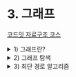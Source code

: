 # 3. 그래프

[코드잇 자료구조 코스](https://www.codeit.kr/courses/data-structures)

<details>
  <summary>1) 그래프란?</summary>
  <details>
    <summary>연결 관계 데이터와 그래프 & 그래프 기본 용어 정리</summary>

# 연결 관계 데이터와 그래프

우리가 자료 구조를 공부하는 이유 중 하나는, 상황에 맞는 방식으로 데이터를 저장하고 사용하기 위함임. 데이터 사이에 어떤 관계가 있는지에 따라 적절한 자료 구조를 골라서 사용해야 함.

전후 관계를 저장하고 싶으면 배열이나 링크드 리스트처럼 선형적 자료 구조를, 계층적 관계를 저장하고 싶으면 트리를 사용하면 됨

## 그래프

그래프는 연결 관계를 표현하기 위해 사용함

연괄 관계 예시: 위치 데이터, 사회 연결망

### 다양한 연결 관계

- 통신: 수많은 컴퓨터들의 연결 관계인 인터넷
- 생물: 유전자와 단백질의 상호 작용 관계

# 그래프 용어 / 성질 정리

## 그래프 기본 용어

- 노드: 그래프에서 하나의 데이터 단위를 나타내는 객체.
- 엣지: 그래프에서 두 노드의 직접적인 연결 관계 데이터. 두 노드 사이에 엣지가 있을 때, "두 노드는 인접해 있다"라고 표현함. 엣지가 갖는 특성에 따라 그래프의 종류가 나뉘기도 함
  - 방향 그래프 (directed graph): 방향 그래프에서는 엣지들이 방향을 갖는다. 인스타그램의 팔로우 관계처럼 한 유저가 다른 유저를 팔로우하는 일방적인 관계를 나타낼 수 있게 해준다.
  - 가중치 그래프 (weighted graph): 가중치 그래프에서는 엣지들의 연결 관계뿐만 아니라 어떤 정보를 나타내는 수치를 가진다. 그 정보는 예를 들자면 친구 관계에서는 친밀도, 위치 정보 그래프면 두 장소 사이의 거리 같은 것이다.
- 차수(degree): 하나의 노드에 연결된 엣지들의 수
  - 무방향 그래프(undirected graph)에서는 하나의 노드에 연결된 엣지들의 수를 나타내고, 방향 그래프에서는 노드를 떠나는 엣지의 수를 출력 차수(outdegree), 노드에 들어오는 엣지의 수를 입력 차수(indegree)로 구별해서 부른다.
- 경로: 한 노드에서 다른 노드까지 가는 길. 두 노드가 서로 인접해있지 않다고 해서 두 노드 사이의 경로가 없는 건 아니다. 두 노드 사이를 이어주는 길을 경로라고 한다
  - 경로의 거리
    - 비가중치 그래프: 한 경로에 있는 엣지의 수
    - 가중치 그래프: 한 경로에 있는 엣지의 가중치의 합
  - 최단 경로: 두 노드 사이의 경로 중 거리가 가장 짧은 경로
  - 사이클: 한 노드에서 시작해서 같은 노드로 돌아오는 경로

## 연결된 그래프

그래프는 여러 개의 노드와 엣지들을 갖지만, 그래프 안에 있는 모든 노드들이 서로 경로를 통해 연결될 필요는 없다.

서로 연결된 노드들의 집합이 서로 나누어져 있을 수도 있고, 조금 더 극단적인 예시를 보면 아예 엣지가 없고 노드만 있는 그래프도 있을 수 있는 것이다.

  </details>
  <details>
    <summary>그래프 노드 구현</summary>

# 그래프 노드 구현

```python
class StationNode:
  """지하철 역 노드를 나타내는 클래스"""
  def __init__(self, name, num_exits):
    self.name = name
    self.num_exits = num_exits

# 지하철 역 노드 인스턴스 생성
station_0 = StationNode("교대역", "14")
station_1 = StationNode("사당역", "14")
station_2 = StationNode("종로3가역", "16")
station_3 = StationNode("서울역", "16")

# 노드들을 파이썬 리스트에 저장 (해시 테이블로 구현되어 있음)
# 노드의 각 고유한 인덱스를 통해 빠르게 접근할 수 있음
stations = [station_0, station_1, station_2, station_3]

print(stations[3].name) # 서울역

# 지하철 역 노드들을 파이썬 딕셔너리에 저장
# 좀 더 직관적으로 노드들을 가져올 수 있음
stations = {
  "교대역": station_0,
  "사당역": station_1,
  "종로3가역": station_2,
  "서울역": station_3
}

node_1 = stations["교대역"]
node_2 = stations["서울역"]

# 만약 SNS에서 이름을 key로 사용하는 경우 key가 겹치는 경우가 발생
# 그럴 땐 사용자의 이메일 주소와 같이 겹치지 않는 것을 key로 사용하면 됨
```

# 그래프 노드 만들어보기

stations.txt 파일에는 각 줄에 각 호선의 역 이름이 "소요산 - 동두천 - 보산 ... " 이런 식으로 저장되어 있다.

```python
class StationNode:
    """간단한 지하철 역 노드 클래스"""
    def __init__(self, station_name):
        self.station_name = station_name


def create_station_nodes(input_file):
    """input_file에서 데이터를 읽어 와서 지하철 그래프 노드들을 리턴하는 함수"""
    stations = {}  # 지하철 역 노드들을 담을 딕셔너리

    # 파라미터로 받은 input_file 파일을 연다
    with open(input_file) as stations_raw_file:
        for line in stations_raw_file:  # 파일을 한 줄씩 받아온다
            subway_line = line.strip().split("-")  # 앞 뒤 띄어쓰기를 없애고 "-"를 기준점으로 데이터를 나눈다

            for name in subway_line:
                station_name = name.strip()  # 앞 뒤 띄어쓰기 없애기

                # 지하철 역 이름이 이미 저장된 key인지 확인
                if station_name not in stations:
                    # 새로운 노드 인스턴스를 생성하고
                    current_station = StationNode(station_name)
                    # dictionary에 역 이름은 key로, 역 노드 인스턴스를 value로 저장한다
                    stations[station_name] = current_station

    return stations

stations = create_station_nodes("./stations.txt")  # stations.txt 파일로 그래프 노드들을 만든다

# stations에 저장한 역들 이름 출력 (체점을 위해 역 이름 순서대로 출력)
for station in sorted(stations.keys()):
    print(stations[station].station_name)
```

  </details>
  <details>
    <summary>엣지 구현</summary>

# 엣지 구현 1: 인접 행렬

## 인접 행렬

- 각 노드를 배열 또는 파이썬 리스트에 저장해 고유 정수 인덱스를 준다
- 노드 수 X 노드 수 크기의 행렬을 만든다
- 노드들의 엣지 유무 및 가중치에 따라 행렬의 요소를 채운다.

# 인접 행렬 구현

## 구현할 그래프

![https://s3-us-west-2.amazonaws.com/secure.notion-static.com/48f3b4f7-1b81-4ab1-a34f-8b522d396932/Untitled.png](https://s3-us-west-2.amazonaws.com/secure.notion-static.com/48f3b4f7-1b81-4ab1-a34f-8b522d396932/Untitled.png)

위에 있는 무방향 그래프를 구현하자. 각 노드 위나 옆에 있는 정수가 노드의 고유 숫자이다. 이 고유 숫자를 행렬의 인덱스로 사용한다.

## 내가 짠 코드

```python
# 모든 요소를 0으로 초기화시킨 크기 6 x 6 인접 행렬
adjacency_matrix = [[0 for i in range(6)] for i in range(6)]

adjacency_matrix[0] = [0, 1, 1, 0, 0, 0]
adjacency_matrix[1] = [1, 0, 0, 1, 0, 1]
adjacency_matrix[2] = [1, 0, 0, 0, 0, 1]
adjacency_matrix[3] = [0, 1, 0, 0, 1, 1]
adjacency_matrix[4] = [0, 0, 0, 1, 0, 1]
adjacency_matrix[5] = [0, 1, 1, 1, 1, 0]

print(adjacency_matrix)
```

## 다른 회원 코드

```python
# 모든 요소를 0으로 초기화시킨 크기 6 x 6 인접 행렬
adjacency_matrix = [[0 for i in range(6)] for i in range(6)]

adjacency_matrix[0][1]=1
adjacency_matrix[0][2]=1
adjacency_matrix[1][3]=1
adjacency_matrix[1][5]=1
adjacency_matrix[2][5]=1
adjacency_matrix[3][4]=1
adjacency_matrix[3][5]=1
adjacency_matrix[4][5]=1

# 나머지 절반 자동으로 채우기 (i와 j 순서에 유의)
for i in range(6):
    for j in range(6):
        adjacency_matrix[j][i]=adjacency_matrix[i][j]

print(adjacency_matrix)
```

# 엣지 구현 2: 인접 리스트

## 인접 리스트

- 각 노드의 엣지를 리스트에 저장하는 방법
- 각 노드마다 스스로 연결된 노드들에 대한 레퍼런스를 리스트로 저장
- 가중치 그래프의 경우 연결된 노드에 대한 레퍼런스와 가중치를 튜플에 저장 ex) [(노드1, 3), (노드2, 5)]

# 인접 리스트 연습

### StationNode.py

```python
class StationNode:
    """간단한 지하철 역 노드 클래스"""
    def __init__(self, station_name):
        self.station_name = station_name
        self.adjacent_stations = []  # 인접 리스트

    def add_connection(self, other_station):
        """지하철 역 노드 사이 엣지 저장하기"""
        self.adjacent_stations.append(other_station)
        other_station.adjacent_stations.append(self)

    def __str__(self):
        """지하철 노드 문자열 메소드. 지하철 역 이름과 연결된 역들을 모두 출력해준다"""
        res_str = f"{self.station_name}: "  # 리턴할 문자열

        # 리턴할 문자열에 인접한 역 이름들 저장
        for station in self.adjacent_stations:
            res_str += f"{station.station_name} "

        return res_str
```

### 내가 쓴 main.py

```python
from StationNode import *

# 코드를 추가하세요
def create_subway_graph(input_file):
    """input_file에서 데이터를 읽어 와서 지하철 그래프를 리턴하는 함수"""
    stations = {}  # 지하철 역 노드들을 담을 딕셔너리

    # 파라미터로 받은 input_file 파일을 연다
    with open(input_file) as stations_raw_file:
        for line in stations_raw_file:  # 파일을 한 줄씩 받아온다
            subway_line = line.strip().split("-")  # 앞 뒤 띄어쓰기를 없애고 "-"를 기준점으로 데이터를 나눈다

            for name in subway_line:
                station_name = name.strip()  # 앞 뒤 띄어쓰기 없애기

                # 지하철 역 이름이 이미 저장한 key 인지 확인
                if station_name not in stations:
                    current_station = StationNode(station_name)  # 새로운 인스턴스를 생성하고
                    stations[station_name] = current_station  # dictionary에 역 이름은 key로, 역 노드 인스턴스를 value로 저장한다

						# 첫번째 역부터 마지막에서 두번째 역까지 돈다
            for i in range(len(subway_line) - 1):
								# 현재 역과 다음 역의 이름을 받아온다
                current_station_name = subway_line[i].strip()
                next_station_name = subway_line[i+1].strip()

								# 현재 역과 다음 역의 노드 인스턴스를 각각 받아온다
                current_station = stations[current_station_name]
                next_station = stations[next_station_name]

                # 서로 인접한 두 역 사이의 엣지를 생성한다
								current_station.add_connection(next_station)


    return stations

stations = create_subway_graph("./stations.txt")  # stations.txt 파일로 그래프를 만든다

# stations에 저장한 역 인접 역들 출력 (체점을 위해 역 이름 순서대로 출력)
for station in sorted(stations.keys()):
        print(stations[station])
```

### 코드잇 해설 [main.py](http://main.py) (더 나은 코드)

```python
from StationNode import *

# 코드를 추가하세요
def create_subway_graph(input_file):
    """input_file에서 데이터를 읽어 와서 지하철 그래프를 리턴하는 함수"""
    stations = {}  # 지하철 역 노드들을 담을 딕셔너리

    # 파라미터로 받은 input_file 파일을 연다
    with open(input_file) as stations_raw_file:
        for line in stations_raw_file:  # 파일을 한 줄씩 받아온다
            subway_line = line.strip().split("-")  # 앞 뒤 띄어쓰기를 없애고 "-"를 기준점으로 데이터를 나눈다

            # 엣지를 저장하기 위한 도우미 변수. 현재 보고 있는 역 전 역을 저장한다
            previous_station = None

            for name in subway_line:
                station_name = name.strip()  # 앞 뒤 띄어쓰기 없애기

                # 지하철    역 이름이 이미 저장한 key 인지 확인
                if station_name not in stations:
                    current_station = StationNode(station_name)  # 새로운 인스턴스를 생성하고
                    stations[station_name] = current_station  # dictionary에 역 이름은 key로, 역 노드 인스턴스를 value로 저장한다
                # 이미 저장한 역이면 stations에서 역 인스턴스를 갖고 온다
                else:
                    current_station = stations[station_name]

                if previous_station is not None:
                    # 현재 역과 전 역의 엣지를 연결한다
                    current_station.add_connection(previous_station)

                # 현재 역을 전 역으로 저장
                previous_station = current_station

    return stations

stations = create_subway_graph("./stations.txt")  # stations.txt 파일로 그래프를 만든다

# stations에 저장한 역 인접 역들 출력 (체점을 위해 역 이름 순서대로 출력)
for station in sorted(stations.keys()):
        print(stations[station])
```

해설에서 제공한 코드에서는 도우미 변수 previous_station을 이용하여, 내 코드처럼 굳이 반복문을 한 번 더 돌지 않아도 되어서 더 효율적인 것으로 보인다.

  </details>
  <details>
    <summary>인접 행렬 vs 인접 리스트</summary>

# 인접 행렬 vs 인접 리스트

## 복잡도 표현 기호

보통 다른 자료 구조들을 공부할 때는 들어있는 데이터 수를 n이라고 했음.

그래프를 분석할 때는 다른 알파벳들을 씀.

### _V_

*V*는 그래프 안에 있는 모든 노드들의 집합.

그래프에 있는 하나의 데이터 객체를 노드라고도 부르지만, Vertex라는 표현을 사용하기도 함.

### _E_

*E*는 그래프 안에 있는 모든 엣지(Edge)들의 집합.

원래 *V*와 *E*는 노드와 엣지의 수를 나타내는 건 아닌데, 점근 표기법에서 사용할 때 *V*는 모든 노드의 수, 그리고 *E*를 모든 엣지의 수로 사용하기도 한다.

### *V*와 *E*의 관계

노드 수가 *V*일 때 그래프 안에는 최대 몇 개의 엣지가 있을 수 있을까?

- 무방향 그래프: V^(2)/2
- 방향 그래프: V^(2)

두 경우 모두 V^(2)에 비례하는 만큼의 엣지를 가질 수 있음. 그렇기 때문에 *E*는 최악의 경우 V^(2)에 비례함.

그래프를 배울 때는 O(n), O(lg(n)) 이런 점근 표기법 대신 O(V), O(E), O(lg(V)) 이렇게 표시를 한다.

## 노드를 저장하는 공간

일단 인접 행렬을 사용하던 인접 리스트를 사용하던 노드들을 저장해야 되는데, 총 *V*개의 노드를 저장하기 때문에 노드를 저장하는 데에는 **O(V)**의 공간을 사용한다고 할 수 있음.

## 인접 행렬이 차지하는 공간

인접 행렬을 정의할 때에는 "총 노드의 수 x 총 노드의 수"만큼의 행렬을 만들었음

그래프 안에 있는 노드의 수가 *V*라고 할 때 인접 행렬은 _V_ x _V_ 크기의 행렬을 저장하고 각 요소들이 0 또는 1을 저장했음. 그럼 총 V^(2)개의 정수를 저장한 것임. 따라서 인접 행렬은 총 V^(2)에 비례하는 공간, **O(V^(2))**의 공간을 차지함

## 인접 리스트가 차지하는 공간

인접 리스트는 각 노드가 자신과 인접한 노드들을 가리키는 레퍼런스를 저장하고 있다

일단 모든 노드는 하나의 인접 리스트를 갖는다. 따라서 총 *V*개의 배열 또는 파이썬 리스트를 저장해야 함. *V*에 비례하기 때문에 일단 최소 O(V) 만큼의 공간을 차지한다.

그럼 엣지를 저장하는데는 얼만큼의 공간을 사용할까? 모든 노드에 저장된 엣지 데이터를 다 합치면 무방향 그래프일 때 _2E_, 방향 그래프일 때는 *E*이다. (무방향 그래프는 똑같은 엣지를 2개씩 저장하기 때문). 총 저장하는 레퍼런스 수는 *E*에 비례한다고 할 수 있음. **O(E)**

그럼에도 불구하고 *E*는 최악의 경우 (모든 노드가 서로 다른 모든 노드에 연결된 경우) V^(2)에 비례.

그렇기 때문에 O(V+E)라고 볼 수도 있겠지만, E=O(V^(2))라는 최악의 경우를 생각하면 읹버 리스트도 O(V^(2))의 공간을 차지한다고 할 수 있음

하지만 좀 더 공간 복잡도를 현실적으로 표기하기 위해 주로 O(V+E)라고 한다.

## 두 노드가 연결됐는지 확인하는 데 걸리는 시간

**인접 행렬**을 이용하면 두 노드가 인접하는지 아닌지를 O(1)로 알아낼 수 있음.

ex) `adjacency_matrix[3][5]`

**인접 리스트**는 어떨까?

```python
gangnam_station = stations["강남"]
seocho_station = stations["서초"]

print(seocho_stations in gangnam_station.adjacent_stations)
```

이런 식으로 한 노드의 리스트 안에 특정 역이 저장됐는지를 탐색해야 함. 선형 탐색을 해야하기 때문에 리스트 안에 있는 데이터를 다 돌아야 한다. 몇 개의 데이터가 있는지에 따라 다르겠지만, 최악의 경우 *V*개의 요소를 확인해야 함

## 한 노드에 연결된 모든 노드들을 알아내는 데 걸리는 시간

주로 한 노드에 연결된 모든 노드를 가지고 오는 작업을 많이 한다면 어떤 방법을 사용하는 게 좋을까?

인접 행렬에서는 한 노드를 나타내는 배열, 또는 파이썬 리스트 전체를 다 돌아야지만 그 노드가 연결된 다른 노드들을 갖고 올 수 있다. 그러니까 리스트 안에 있는 데이터를 하나씩 돌면서 0인지 1인지 확인해야 된다. 모든 리스트 안에는 총 *V*개의 데이터 요소가 들어 있으니까 매번 *V*번 돌아야 한다.

인접 리스트를 쓸 때는 각 노드가 자신과 인접한 노드들에 대한 레퍼런스만 갖고 있다. 물론 최악의 경우 한 노드가 다른 모든 노드들과 연결되어 있으면, 인접 행렬과 마찬가지로 총 *V*번 돌아서 인접한 노드들을 가지고 와야되기는 하지만, 그런 경우는 그렇게 많지 않다. 대부분의 경우 인접 행렬을 사용하는 것보다 더 빠르게 실행된다.

결국 위와 같은 용도로는 인접 리스트를 사용하는 게 인접 행렬을 사용하는 것보다 좀 더 효율적이다.

  </details>
</details>
<details>
  <summary>2) 그래프 탐색</summary>
  <details>
    <summary>그래프 탐색이란? & BFS 알고리즘</summary>

# 그래프 탐색이란?

## 그래프 탐색

- 하나의 시작점 노드에서 연결된 노드들을 모두 찾는 것

그래프 순회라고도 함

각 노드들을 어떤 순서로 탐색하는지에 따라 Breadth First Search, Depth First Search로 나뉨

# BFS(Breadth First Search) 개념

## BFS

그래프를 수평적으로, 너비 우선적으로 탐색하는 알고리즘

# 큐

## 큐

- 맨 뒤에 데이터 삽입
- 맨 앞 데이터 삭제
- 맨 앞 데이터 접근

큐는 위와 같은 기능들을 약속하는 추상 자료형임. FIFO (First-in-first-out)

## 파이썬에서 큐 사용하기

```python
from collections import deque

queue = deque()

# 큐 맨 끝에 데이터 추가
queue.append("태호")
queue.append("영훈")
queue.append("현승")
queue.append("지웅")

# 큐 데이터를 출력한다
print(queue) # deque(['태호', '영훈', '현승', '지웅'])

# 큐 맨 앞 데이터를 삭제한다
# 보통 큐에서도 맨 앞 데이터를 삭제하면 해당 메소드가 삭제한 데이터를 리턴한다
print(queue.popleft()) # 태호
print(queue.popleft()) # 영훈
print(queue.popleft()) # 현승

# 큐 데이터를 출력한다
print(queue) # deque(['지웅'])
```

큐는 BFS 알고리즘에서 굉장히 중요한 역할을 한다.

# BFS 알고리즘

## BFS 알고리즘

- 시작 노드를 방문 표시 후, 큐에 넣음
- 큐에 아무 노드가 없을 때까지:
  - 큐 가장 앞 노드를 꺼낸다
  - 꺼낸 노드에 인접한 노드들을 모두 보면서:
    - 처음 방문한 노드면:
      - 방문한 노드 표시를 해준다
      - 큐에 넣어준다

# BFS로 연결된 역 찾기 구현

## subway_graph.py

```python
class StationNode:
    """지하철 역을 나타내는 역"""
    def __init__(self, station_name):
        self.station_name = station_name
        self.adjacent_stations = []
        self.visited = False

    def add_connection(self, station):
        """파라미터로 받은 역과 엣지를 만들어주는 메소드"""
        self.adjacent_stations.append(station)
        station.adjacent_stations.append(self)

def create_station_graph(input_file):
    stations = {}

    # 일반 텍스트 파일을 여는 코드
    with open(input_file) as stations_raw_file:
        for line in stations_raw_file:  # 파일을 한 줄씩 받아온다
            previous_station = None  # 엣지를 저장하기 위한 변수
            raw_data = line.strip().split("-")

            for name in raw_data:
                station_name = name.strip()

                if station_name not in stations:
                    current_station = StationNode(station_name)
                    stations[station_name] = current_station

                else:
                    current_station = stations[station_name]

                if previous_station is not None:
                    current_station.add_connection(previous_station)

                previous_station = current_station

    return stations
```

## 내가 짠 main.py

```python
from collections import deque
from subway_graph import create_station_graph

def bfs(graph, start_node):
    """시작 노드에서 bfs를 실행하는 함수"""
    queue = deque()  # 빈 큐 생성

    # 일단 모든 노드를 방문하지 않은 노드로 표시
    for station_node in graph.values():
        station_node.visited = False

    # 첫번째 노드에 방문 표시하고 큐에 넣는다
    start_node.visited = True
    queue.append(start_node)

    while len(queue) != 0:
        current_station = queue.popleft()
        for adjacent_station in current_station.adjacent_stations:
            if adjacent_station.visited is False:
                adjacent_station.visited = True
                queue.append(adjacent_station)


stations = create_station_graph("./new_stations.txt")  # stations.txt 파일로 그래프를 만든다

gangnam_station = stations["강남"]

# 강남역과 경로를 통해 연결된 모든 노드를 탐색
bfs(stations, gangnam_station)

# 강남역과 서울 지하철 역들이 연결됐는지 확인
print(stations["강동구청"].visited) # True
print(stations["평촌"].visited) # True
print(stations["송도"].visited) # True
print(stations["개화산"].visited) # True

# 강남역과 대전 지하철 역들이 연결됐는지 확인
print(stations["반석"].visited) # False
print(stations["지족"].visited) # False
print(stations["노은"].visited) # False
print(stations["(대전)신흥"].visited) # False
```

## 코드잇 해설 main.py

```python
from collections import deque
from subway_graph import create_station_graph

def bfs(graph, start_node):
    """시작 노드에서 bfs를 실행하는 함수"""
    queue = deque()  # 빈 큐 생성

    # 일단 모든 노드를 방문하지 않은 노드로 표시
    for station_node in graph.values():
        station_node.visited = False

    # 시작점 노드를 방문 표시한 후 큐에 넣어준다
    start_node.visited = True
    queue.append(start_node)

    while queue: # 큐에 노드가 있는 동안 계속
        current_station = queue.popleft() # 큐의 가장 앞 데이터를 갖고 온다
        for neighbor in current_node.adjacent_stations: # 인접한 노드를 돌면서
            if not neighbor.visited: # 방문하지 않은 노드면
                neighbor.visited = True # 방문 표시를 하고
                queue.append(neighbor) # 큐에 넣는다


stations = create_station_graph("./new_stations.txt")  # stations.txt 파일로 그래프를 만든다

gangnam_station = stations["강남"]

# 강남역과 경로를 통해 연결된 모든 노드를 탐색
bfs(stations, gangnam_station)

# 강남역과 서울 지하철 역들이 연결됐는지 확인
print(stations["강동구청"].visited) # True
print(stations["평촌"].visited) # True
print(stations["송도"].visited) # True
print(stations["개화산"].visited) # True

# 강남역과 대전 지하철 역들이 연결됐는지 확인
print(stations["반석"].visited) # False
print(stations["지족"].visited) # False
print(stations["노은"].visited) # False
print(stations["(대전)신흥"].visited) # False
```

해설의 `while queue`, `if not neighbor.visited` 이 두 부분을 보면서 내 코드를 좀 더 간결하게 쓰는 게 좋겠다는 생각이 들었다.

# BFS 알고리즘 시간 복잡도 분석

총 노드의 수 = _V_

총 엣지의 수 = _E_

## BFS 알고리즘

- (처음에 모든 노드를 방문하지 않았다고 표시)
- 시작점 노드를 방문 표시한 후, 큐에 넣는다
- 큐에 아무 노드도 없을 때까지:
  - 큐에서 가장 앞 노드를 꺼낸다
  - 이 노드에 인접해 있는 노드들을 돌면서:
    - 처음 방문한 노드면:
      - 방문한 노드로 표시한다
      - 큐에 넣는다

## BFS 노드 전처리

먼저 모든 노드를 방문 하지 않는 노드로 표시하는 데는 *V*의 시간이 걸린다.

모든 노드를 다 돌면서 방문했다는 노드 표시인 `visited` 변수를 `False`로 만들어야 하기 때문

## 큐에 노드를 넣고 빼는 데 걸리는 시간

BFS는 방문한 노드를 표시하고 다시 방문하지 않는다. 큐에 들어가는 노드는 딱 한 번만 들어가고 다시 들어갈 수 없다는 뜻. 큐는 더블리 링크드 리스트를 사용하면 맨 뒤에 삽입하고 맨 앞에 있는 데이터를 꺼내오는 연산들을 O(1)으로 할 수 있음. (파이썬 deque는 더블리 링크드 리스트로 구현되었음)

최대 *V*개의 노드들이 큐에 들어갔다 나옴. 노드들이 큐에 들어갔다 나오는 데 걸리는 총 시간은 **O(V)**라고 할 수 있음

## 큐에서 뺀 노드의 인접한 노드들을 도는 데 걸리는 시간

큐에서 노드를 꺼낼 때마다 그 노드에 인접한 다른 노드들을 도는데, 이 부분은 다 합치면 얼마나 걸릴까?

모든 노드는 큐에 한 번만 들어가서 한 번만 나옴. 노드가 한 번 나올 때마다 그 노드의 인접 리스트를 돌게 됨. 그러니까 모든 노드들의 인접 리스트를 딱 한 번만 돈다고도 할 수 있음.

그럼 총 엣지 수가 *E*니까 이 단계도 총 *E*에 비례하는 만큼 실행된다고 할 수 있음.

큐에서 뺀 노드들의 인접한 노드들을 도는데 **O(E)**가 걸리는 것임

## 정리

- 전처리: O(V)
- 큐에서 노드 넣고 빼기: O(V)
- 인접한 노드들을 도는 데 걸리는 시간: O(E)

총 **O(V+E)**의 시간이 걸린다고 할 수 있음

  </details>
  <details>
    <summary>DFS 알고리즘</summary>

# DFS(Depth First Search) 개념

## Depth First Search(DFS): 깊이 우선 탐색

하나의 노드에 인접한 모든 노드를 우선적으로 탐색하는 대신, 하나의 노드에서 시작해서 최대한 깊이, 멀리 가서 탐색하는 방법

# 스택

BFS에서 큐가 중요했던 것처럼, DFS에서는 스택이 중요함

## 스택

- 맨 뒤에 데이터 추가
- 맨 뒤 데이터 삭제
- 맨 뒤 데이터 접근

스택은 위와 같은 기능을 약속하는 추상 자료형임. LIFO(Last-in-first-out)

## 파이썬에서 스택 사용하기

스택도 큐와 마찬가지로 파이썬에서 자료형 deque로 씀.

```python
from collections import deque

stack = deque()

# 스택 뒤에 정보 추가: "Taeho!"
stack.append("T")
stack.append("a")
stack.append("e")
stack.append("h")
stack.append("o")

# 스택 정보를 출력한다
print(stack) # deque(['T', 'a', 'e', 'h', 'o'])

# 스택 마지막 정보를 삭제한다
# 보통 스택에서 마지막 데이터를 삭제하면 해당 메소드가 삭제한 데이터를 리턴한다
print(stack.pop()) # o
print(stack.pop()) # h
print(stack.pop()) # e

# 스택 정보를 출력한다
print(stack) # deque(['T', 'a'])
```

스택은 가장 뒤 데이터를 삭제할 수 있다. 파이썬 deque에서는 `pop` 메소드를 이용하면 뒤에서부터 데이터를 삭제할 수 있다. 큐를 쓸 때 배웠던 `popleft` 메소드와 같이 `pop` 메소드도 삭제하는 데이터를 리턴한다.

# DFS 알고리즘

## DFS 알고리즘

- 시작 노드를 옅은 회색 표시 후, 스택에 넣음
- 스택에 아무 노드가 없을 때까지:
  - 스택 가장 위 노드를 꺼낸다
  - 노드를 방문 (진한 회색) 표시한다
  - 인접한 노드들을 모두 보면서:
    - 처음 방문하거나 스택에 없는 노드면:
      - 옅은 회색 표시를 해준다
      - 스택에 넣어준다

# DFS로 연결된 역 찾기 구현

## subway_graph.py

```python
class StationNode:
    """간단한 지하철 역 노드 클래스"""
    def __init__(self, station_name):
        self.station_name = station_name
        self.visited = 0  # 한 번도 본적 없을 때: 0, 스택에 있을 때: 1, 발견된 상태: 2
        self.adjacent_stations = []

    def add_connection(self, other_station):
        """지하철 역 노드 사이 엣지 저장하기"""
        self.adjacent_stations.append(other_station)
        other_station.adjacent_stations.append(self)

def create_station_graph(input_file):
    """input_file에서 데이터를 읽어 와서 지하철 그래프 노드들을 리턴하는 함수"""
    stations = {}  # 지하철 역 노드들을 담을 딕셔너리

    # 파라미터로 받은 input_file 파일을 연다
    with open(input_file) as stations_raw_file:
        for line in stations_raw_file:  # 파일을 한 줄씩 받아온다
            previous_station = None  # 엣지를 저장하기 위한 도우미 변수. 현재 보고 있는 역 전 역을 저장한다
            subway_line = line.strip().split("-")  # 앞 뒤 띄어쓰기를 없애고 "-"를 기준점으로 데이터를 나눈다

            for name in subway_line:
                station_name = name.strip()  # 앞 뒤 띄어쓰기 없애기

                # 지하철 역 이름이 이미 저장한 key 인지 확인
                if station_name not in stations:
                    current_station = StationNode(station_name)  # 새로운 인스턴스를 생성하고
                    stations[station_name] = current_station  # dictionary에 역 이름은 key로, 역 인스턴스를 value로 저장한다

                else:
                    current_station = stations[station_name]  # 이미 저장한 역이면 stations에서 역 인스턴스를 갖고 온다

                if previous_station is not None:
                    current_station.add_connection(previous_station)  # 현재 역과 전 역의 엣지를 연결한다

                previous_station = current_station  # 현재 역을 전 역으로 저장

    return stations
```

## main.py

```python
from collections import deque
from subway_graph import *

def dfs(graph, start_node):
    """최단 경로용 bfs 함수"""
    stack = deque()  # 빈 큐 생성

    # 모든 노드를 처음 보는 노드로 초기화
    for station_node in graph.values():
        station_node.visited = 0

    # 시작점 노드를 스택에 넣는다는 표시(옅은 회색) 후, 스택에 넣는다
    start_node.visited = 1
    stack.append(start_node)

    # 스택에 아무 노드도 없을 때까지
    while stack:
        current_station = stack.pop() # 스택에서 가장 위 노드를 꺼낸다
        current_station.visited = 2 # 짙은 회색(방문 처리) 표시를 한다
        # 이 노드에 인접해 있는 노드들을 돌면서
        for neighbor in current_station.adjacent_stations:
            if neighbor.visited == 0: # 아무 표시가 안 된 노드면
                neighbor.visited = 1 # 옅은 회색으로 표시한다
                stack.append(neighbor) # 스택에 넣는다

stations = create_station_graph("./new_stations.txt")  # stations.txt 파일로 그래프를 만든다

gangnam_station = stations["강남"]

# 강남역과 경로를 통해 연결된 모든 노드를 탐색
dfs(stations, gangnam_station)

# 강남역과 서울 지하철 역들 연결됐는지 확인
print(stations["강동구청"].visited)
print(stations["평촌"].visited)
print(stations["송도"].visited)
print(stations["개화산"].visited)

# 강남역과 대전 지하철 역들 연결됐는지 확인
print(stations["반석"].visited)
print(stations["지족"].visited)
print(stations["노은"].visited)
print(stations["(대전)신흥"].visited)
```

# DFS 알고리즘 시간 복잡도 분석

총 노드의 수 = _V_

총 엣지의 수 = _E_

## DFS 알고리즘

- (처음에 모든 노드를 방문하지 않았다고 표시)
- 시작점 노드를 옅은 회색 표시 후, 스택에 넣는다
- 스택에 아무 노드도 없을 때까지:
  - 스텍에서 가장 위 노드를 꺼낸다
  - 짙은 회색(방문 처리) 표시를 한다
  - 이 노드에 인접해 있는 노드들을 돌면서:
    - 아직 방문하지 않은 노드면:
      - 옅은 회색으로 표시한다
      - 스택에 넣는다

## DFS 전처리

먼저 모든 노드를 방문하지 않았다고 표시하는 데는 *V*의 시간이 걸린다.

노드들의 전처리는 O(V)가 걸린다고 할 수 있다

## 스택에 노드를 넣고 빼는 데 걸리는 시간

BFS를 할 때 큐에 같은 노드가 두 번 들어갈 수 없었던 것처럼, DFS를 할 때도 스택에 같은 노드가 두 번 들어갈 수 없다. 꺼낸 노드를 돌 때 회색인 노드들은(이미 방문했거나 스택에 있는 노드들) 무시해주기 때문.

스택은 더블리 링크드 리스트를 사용하면 맨 뒤에 삽입하고 맨 뒤에 있는 데이터를 꺼내오는 연산들을 O(1)으로 할 수 있음

최대 _V_ 개의 노드들이 스택에 들어갔다 나옴. 노드들이 들어갔다 나오는 데 걸리는 총 시간은 **O(V)**라고 할 수 있음

## 스택에서 뺀 노드들의 인접한 노드들을 도는데 걸리는 시간

스택에서 노드를 꺼낼 때마다 노드에 인접한 다른 노드들을 도는데, 이 부분은 다 합치면 얼마나 걸릴까?

모든 노드는 스택에 한 번만 들어가서 한 번만 나올 수 있음. 노드가 한 번 나올 때마다 그 노드의 인접리스트를 돌게 됨. 그러니까 모든 노드들의 인접 리스트를 딱 한 번만 돈다고도 할 수 있음

총 엣지 수가 *E*니까 이 단계도 총 *E*에 비례하는 만큼 실행된다고 할 수 있음.

스택에서 뺀 노드들의 인접한 노드들을 도는데 **O(E)**가 걸린다.

## 정리

- 전처리: O(V)
- 스택에서 노드 넣고 빼기: O(V)
- 인접한 노드들을 도는 데 걸리는 시간: O(E)

총 **O(V+E)**의 시간 복잡도가 걸린다고 할 수 있음

  </details>
</details>
<details>
  <summary>3) 최단 경로 알고리즘</summary>
</details>
